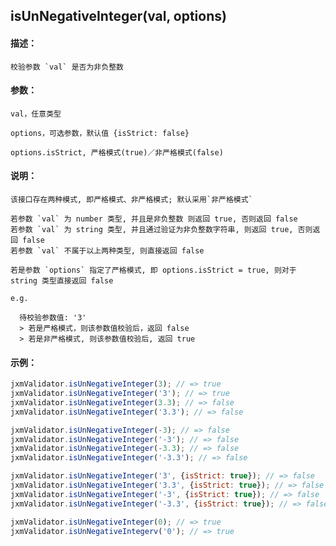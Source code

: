 
## isUnNegativeInteger(val, options)

#### 描述：

    校验参数 `val` 是否为非负整数

#### 参数：

    val，任意类型

    options，可选参数，默认值 {isStrict: false}

    options.isStrict, 严格模式(true)／非严格模式(false)

#### 说明：

    该接口存在两种模式, 即严格模式、非严格模式; 默认采用`非严格模式`

    若参数 `val` 为 number 类型, 并且是非负整数 则返回 true, 否则返回 false
    若参数 `val` 为 string 类型, 并且通过验证为非负整数字符串, 则返回 true, 否则返回 false
    若参数 `val` 不属于以上两种类型, 则直接返回 false

    若是参数 `options` 指定了严格模式, 即 options.isStrict = true, 则对于 string 类型直接返回 false

    e.g.

      待校验参数值: '3'
      > 若是严格模式，则该参数值校验后，返回 false
      > 若是非严格模式, 则该参数值校验后, 返回 true

#### 示例：

```javascript
jxmValidator.isUnNegativeInteger(3); // => true
jxmValidator.isUnNegativeInteger('3'); // => true
jxmValidator.isUnNegativeInteger(3.3); // => false
jxmValidator.isUnNegativeInteger('3.3'); // => false

jxmValidator.isUnNegativeInteger(-3); // => false
jxmValidator.isUnNegativeInteger('-3'); // => false
jxmValidator.isUnNegativeInteger(-3.3); // => false
jxmValidator.isUnNegativeInteger('-3.3'); // => false

jxmValidator.isUnNegativeInteger('3', {isStrict: true}); // => false
jxmValidator.isUnNegativeInteger('3.3', {isStrict: true}); // => false
jxmValidator.isUnNegativeInteger('-3', {isStrict: true}); // => false
jxmValidator.isUnNegativeInteger('-3.3', {isStrict: true}); // => false

jxmValidator.isUnNegativeInteger(0); // => true
jxmValidator.isUnNegativeIntegerv('0'); // => true
```
